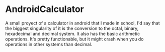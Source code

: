 # AndroidCalculator
A small proyect of a calculator in android that I made in school, I'd say that the biggest singularity of it is the conversion to the octal, binary, hexadecimal and decimal system. It also has the basic arithmetic operations. It's pretty functionable, but it might crash when you do operations in other systems than decimal.
